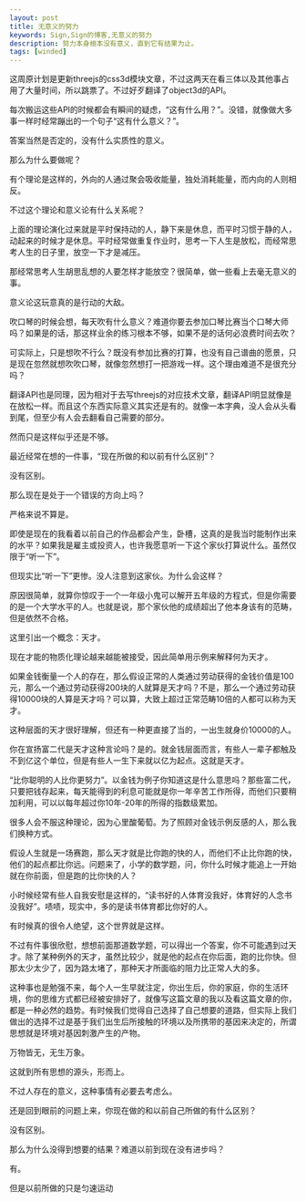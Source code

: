 ```yaml
---
layout: post
title: 无意义的努力
keywords: Sign,Sign的博客,无意义的努力
description: 努力本身根本没有意义，直到它有结果为止。
tags: [winded]
---
```

这周原计划是更新threejs的css3d模块文章，不过这两天在看三体以及其他事占用了大量时间，所以跳票了。不过好歹翻译了object3d的API。

每次搬运这些API的时候都会有瞬间的疑虑，“这有什么用？”。没错，就像做大多事一样时经常蹦出的一个句子“这有什么意义？”。

答案当然是否定的，没有什么实质性的意义。

那么为什么要做呢？

有个理论是这样的，外向的人通过聚会吸收能量，独处消耗能量，而内向的人则相反。

不过这个理论和意义论有什么关系呢？

上面的理论演化过来就是平时保持动的人，静下来是休息，而平时习惯于静的人，动起来的时候才是休息。平时经常做重复作业时，思考一下人生是放松，而经常思考人生的日子里，放空一下才是减压。

那经常思考人生胡思乱想的人要怎样才能放空？很简单，做一些看上去毫无意义的事。

意义论这玩意真的是行动的大敌。

吹口琴的时候会想，每天吹有什么意义？难道你要去参加口琴比赛当个口琴大师吗？如果是的话，那这样业余的练习根本不够，如果不是的话何必浪费时间去吹？

可实际上，只是想吹不行么？既没有参加比赛的打算，也没有自己谱曲的愿景，只是现在忽然就想吹吹口琴，就像忽然想打一把游戏一样。这个理由难道不是很充分吗？

翻译API也是同理，因为相对于去写threejs的对应技术文章，翻译API明显就像是在放松一样。而且这个东西实际意义其实还是有的。就像一本字典，没人会从头看到尾，但至少有人会去翻看自己需要的部分。

然而只是这样似乎还是不够。

最近经常在想的一件事，“现在所做的和以前有什么区别”？

没有区别。

那么现在是处于一个错误的方向上吗？

严格来说不算是。

即使是现在的我看着以前自己的作品都会产生，卧槽，这真的是我当时能制作出来的水平？如果我是雇主或投资人，也许我愿意听一下这个家伙打算说什么。虽然仅限于“听一下”。

但现实比“听一下”更惨。没人注意到这家伙。为什么会这样？

原因很简单，就算你惊叹于一个一年级小鬼可以解开五年级的方程式，但是你需要的是一个大学水平的人。也就是说，那个家伙他的成绩超出了他本身该有的范畴，但是依然不合格。

这里引出一个概念：天才。

现在才能的物质化理论越来越能被接受，因此简单用示例来解释何为天才。

如果金钱衡量一个人的存在，那么假设正常的人类通过劳动获得的金钱价值是100元，那么一个通过劳动获得200块的人就算是天才吗？不是，那么一个通过劳动获得10000块的人算是天才吗？可以算，大致上超过正常范畴10倍的人都可以称为天才。

这种层面的天才很好理解，但还有一种更直接了当的，一出生就身价10000的人。

你在宣扬富二代是天才这种言论吗？是的。就金钱层面而言，有些人一辈子都触及不到亿这个单位，但是有些人一生下来就以亿为起点。这就是天才。

“比你聪明的人比你更努力”。以金钱为例子你知道这是什么意思吗？那些富二代，只要把钱存起来，每天能得到的利息可能就是你一年辛苦工作所得，而他们只要稍加利用，可以以每年超过你10年-20年的所得的指数级累加。

很多人会不服这种理论，因为心里酸葡萄。为了照顾对金钱示例反感的人，那么我们换种方式。

假设人生就是一场赛跑，那么天才就是比你跑的快的人，而他们不止比你跑的快，他们的起点都比你远。问题来了，小学的数学题，问，你什么时候才能追上一开始就在你前面，但是跑的比你快的人？

小时候经常有些人自我安慰是这样的，“读书好的人体育没我好，体育好的人念书没我好”。啧啧，现实中，多的是读书体育都比你好的人。

有时候真的很令人绝望，这个世界就是这样。

不过有件事很欣慰，想想前面那道数学题，可以得出一个答案，你不可能遇到过天才。除了某种例外的天才，虽然比较少，就是他的起点在你后面，跑的比你快。但那太少太少了，因为路太堵了，那种天才所面临的阻力比正常人大的多。

这种事也是勉强不来，每个人一生早就注定，你出生后，你的家庭，你的生活环境，你的思维方式都已经被安排好了，就像写这篇文章的我以及看这篇文章的你，都是一种必然的趋势。有时候我们觉得自己选择了自己想要的道路，但实际上我们做出的选择不过是基于我们出生后所接触的环境以及所携带的基因来决定的，所谓思想就是环境对基因刺激产生的产物。

万物皆无，无生万象。

这就到所有思想的源头，形而上。

不过人存在的意义，这种事情有必要去考虑么。

还是回到眼前的问题上来，你现在做的和以前自己所做的有什么区别？

没有区别。

那么为什么没得到想要的结果？难道以前到现在没有进步吗？

有。

但是以前所做的只是匀速运动